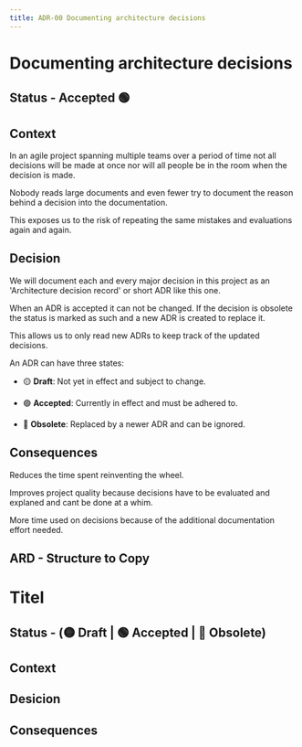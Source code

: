 ```yaml
---
title: ADR-00 Documenting architecture decisions
---
```


# Documenting architecture decisions 

## Status - Accepted 🟢

## Context

In an agile project spanning multiple teams over a period of time not all decisions will be made at once nor will all people be in the room when the decision is made.

Nobody reads large documents and even fewer try to document the reason behind a decision into the documentation.

This exposes us to the risk of repeating the same mistakes and evaluations again and again.

## Decision

We will document each and every major decision in this project as an 'Architecture decision record' or short ADR like this one.

When an ADR is accepted it can not be changed. 
If the decision is obsolete the status is marked as such and a new ADR is created to replace it.

This allows us to only read new ADRs to keep track of the updated decisions.

An ADR can have three states:

 - 🟡 **Draft**: Not yet in effect and subject to change.

 - 🟢 **Accepted**: Currently in effect and must be adhered to.

 - 🔴 **Obsolete**: Replaced by a newer ADR and can be ignored.


## Consequences

Reduces the time spent reinventing the wheel.

Improves project quality because decisions have to be evaluated and explaned and cant be done at a whim.

More time used on decisions because of the additional documentation effort needed.

## ARD - Structure to Copy

# Titel

## Status - (🟡 Draft | 🟢 Accepted | 🔴 Obsolete)

## Context

## Desicion

## Consequences